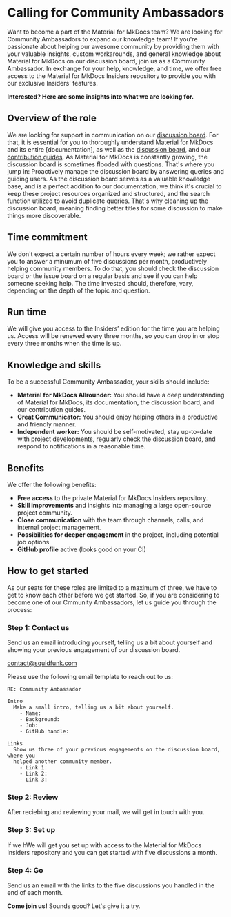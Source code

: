 # Calling for Community Ambassadors

Want to become a part of the Material for MkDocs team? We are looking for 
Community Ambassadors to expand our knowledge team! If you're passionate about
helping our awesome community by providing them with your valuable insights, 
custom workarounds, and general knowledge about Material for MkDocs on our 
discussion board, join us as a Community Ambassador. In exchange for your help, 
knowledge, and time, we offer free access to the Material for MkDocs Insiders 
repository to provide you with our exclusive Insiders' features.

__Interested? Here are some insights into what we are looking for.__

## Overview of the role

We are looking for support in communication on our [discussion board]. For that, 
it is essential for you to thoroughly understand Material for MkDocs and its 
entire [documentation], as well as the [discussion board], and our 
[contribution guides]. As Material for MkDocs is constantly growing, the 
discussion board is sometimes flooded with questions. That's where you jump in: 
Proactively manage the discussion board by answering queries and guiding users. 
As the discussion board serves as a valuable knowledge base, and is a perfect 
addition to our documentation, we think it's crucial to keep these project 
resources organized and structured, and the search function utilized to avoid 
duplicate queries. That's why cleaning up the discussion board, meaning finding 
better titles for some discussion to make things more discoverable. 

  [discussion board]: https://github.com/squidfunk/mkdocs-material/discussions
  [contribution guides]: ../contributing/index.md
  [request a change]: requesting-a-change.md


## Time commitment

We don't expect a certain number of hours every week; we rather expect you to 
answer a minumum of five discussions per month, productively helping community 
members. To do that, you should check the discussion board or the issue board on 
a regular basis and see if you can help someone seeking help. The time invested 
should, therefore, vary, depending on the depth of the topic and question.

## Run time

We will give you access to the Insiders’ edition for the time you are helping 
us. Access will be renewed every three months, so you can drop in or stop every 
three months when the time is up.

## Knowledge and skills

To be a successful Community Ambassador, your skills should include:

- __Material for MkDocs Allrounder:__ You should have a deep understanding of 
Material for MkDocs, its documentation, the discussion board, and our 
contribution guides. 
- __Great Communicator:__ You should enjoy helping others in a productive and 
friendly manner.
- __Independent worker:__ You should be self-motivated, stay up-to-date with 
project developments, regularly check the discussion board, and respond to 
notifications in a reasonable time.

## Benefits

We offer the following benefits:

- __Free access__ to the private Material for MkDocs Insiders repository.
- __Skill improvements__ and insights into managing a large open-source project 
community.
- __Close communication__ with the team through channels, calls, and internal 
project management.
- __Possibilities for deeper engagement__ in the project, including potential 
job options
- __GitHub profile__ active (looks good on your CI)

## How to get started

As our seats for these roles are limited to a maximum of three, we have to get 
to know each other before we get started. So, if you are considering to become 
one of our Cmmunity Ambassadors, let us guide you through the process:

### Step 1: Contact us 

Send us an email introducing yourself, telling us a bit about yourself and 
showing your previous engagement of our discussion board.

contact@squidfunk.com

Please use the following email template to reach out to us:

```
RE: Community Ambassador

Intro
  Make a small intro, telling us a bit about yourself.
    - Name:
    - Background:
    - Job:
    - GitHub handle:

Links
  Show us three of your previous engagements on the discussion board, where you 
  helped another community member.
    - Link 1:
    - Link 2:
    - Link 3:
```

### Step 2: Review

After reciebing and reviewing your mail, we will get in touch with you.

### Step 3: Set up

If we hWe will get you set up with access to the Material for MkDocs Insiders 
repository and you can get started with five discussions a month.

### Step 4: Go





Send us an email with the links to the five discussions you handled in the end of each month.



__Come join us!__
Sounds good? Let's give it a try.

